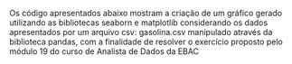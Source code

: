 Os código apresentados abaixo mostram a criação de um gráfico gerado utilizando as bibliotecas seaborn e matplotlib considerando os dados apresentados por um arquivo csv: gasolina.csv manipulado através da biblioteca pandas, com a finalidade de resolver o exercício proposto pelo módulo 19 do curso de Analista de Dados da EBAC